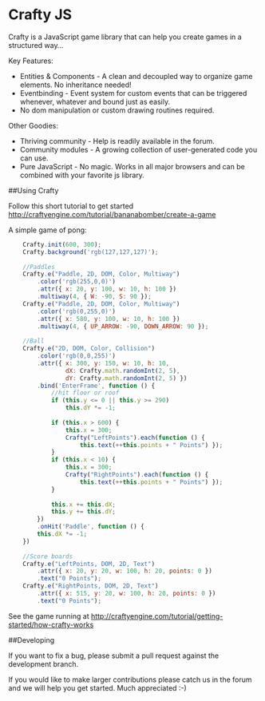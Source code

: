 # Crafty JS

Crafty is a JavaScript game library that can help you create games in a structured way…

Key Features:

* Entities & Components - A clean and decoupled way to organize game elements. No inheritance needed!
* Eventbinding - Event system for custom events that can be triggered whenever, whatever and bound just as easily.
* No dom manipulation or custom drawing routines required.

Other Goodies:

* Thriving community - Help is readily available in the forum.
* Community modules - A growing collection of user-generated code you can use.
* Pure JavaScript - No magic. Works in all major browsers and can be combined with your favorite js library.


##Using Crafty

Follow this short tutorial to get started http://craftyengine.com/tutorial/bananabomber/create-a-game

A simple game of pong:
```javascript
    Crafty.init(600, 300);
    Crafty.background('rgb(127,127,127)');
    
    //Paddles
    Crafty.e("Paddle, 2D, DOM, Color, Multiway")
    	.color('rgb(255,0,0)')
    	.attr({ x: 20, y: 100, w: 10, h: 100 })
    	.multiway(4, { W: -90, S: 90 });
    Crafty.e("Paddle, 2D, DOM, Color, Multiway")
    	.color('rgb(0,255,0)')
    	.attr({ x: 580, y: 100, w: 10, h: 100 })
    	.multiway(4, { UP_ARROW: -90, DOWN_ARROW: 90 });
    
    //Ball
    Crafty.e("2D, DOM, Color, Collision")
    	.color('rgb(0,0,255)')
    	.attr({ x: 300, y: 150, w: 10, h: 10, 
    			dX: Crafty.math.randomInt(2, 5), 
    			dY: Crafty.math.randomInt(2, 5) })
    	.bind('EnterFrame', function () {
    		//hit floor or roof
    		if (this.y <= 0 || this.y >= 290)
    			this.dY *= -1;
    
    		if (this.x > 600) {
    			this.x = 300;
    			Crafty("LeftPoints").each(function () { 
    				this.text(++this.points + " Points") });
    		}
    		if (this.x < 10) {
    			this.x = 300;
    			Crafty("RightPoints").each(function () { 
    				this.text(++this.points + " Points") });
    		}
    
    		this.x += this.dX;
    		this.y += this.dY;
    	})
    	.onHit('Paddle', function () {
    	this.dX *= -1;
    })
    
    //Score boards
    Crafty.e("LeftPoints, DOM, 2D, Text")
    	.attr({ x: 20, y: 20, w: 100, h: 20, points: 0 })
    	.text("0 Points");
    Crafty.e("RightPoints, DOM, 2D, Text")
    	.attr({ x: 515, y: 20, w: 100, h: 20, points: 0 })
    	.text("0 Points");
```
See the game running at http://craftyengine.com/tutorial/getting-started/how-crafty-works

##Developing

If you want to fix a bug, please submit a pull request against the development branch.

If you would like to make larger contributions please catch us in the forum and we will help you get started. Much appreciated :-)
